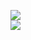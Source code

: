 [![](https://img.shields.io/badge/Made%20With-Github%20Spray-lightgrey.svg?style=for-the-badge&logo=github)](https://github.com/Annihil/github-spray#2059)  
[![](https://i.imgur.com/2DrTn0Z.gif)](https://github.com/Annihil/github-spray)